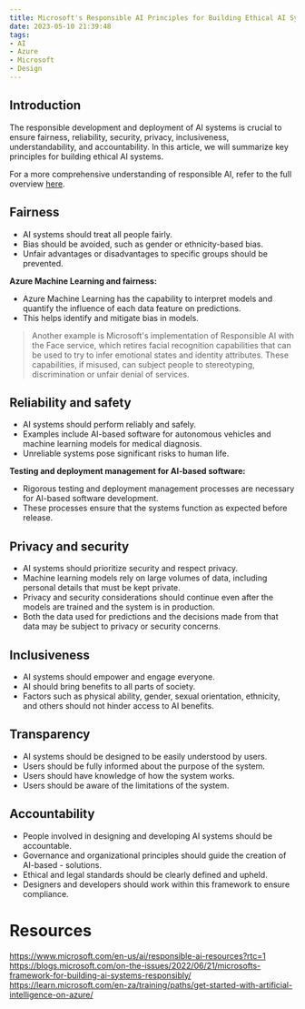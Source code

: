 ```yaml
---
title: Microsoft's Responsible AI Principles for Building Ethical AI Systems
date: 2023-05-10 21:39:48
tags:
- AI
- Azure
- Microsoft
- Design
---
```


## Introduction

The responsible development and deployment of AI systems is crucial to ensure fairness, reliability, security, privacy, inclusiveness, understandability, and accountability. In this article, we will summarize key principles for building ethical AI systems.

For a more comprehensive understanding of responsible AI, refer to the full overview [here](https://learn.microsoft.com/en-za/training/modules/get-started-ai-fundamentals/8-understand-responsible-ai).

## Fairness

- AI systems should treat all people fairly.
- Bias should be avoided, such as gender or ethnicity-based bias.
- Unfair advantages or disadvantages to specific groups should be prevented.

**Azure Machine Learning and fairness:**

- Azure Machine Learning has the capability to interpret models and quantify the influence of each data feature on predictions.
- This helps identify and mitigate bias in models.

> Another example is Microsoft's implementation of Responsible AI with the Face service, which retires facial recognition capabilities that can be used to try to infer emotional states and identity attributes. These capabilities, if misused, can subject people to stereotyping, discrimination or unfair denial of services.

## Reliability and safety

- AI systems should perform reliably and safely.
- Examples include AI-based software for autonomous vehicles and machine learning models for medical diagnosis.
- Unreliable systems pose significant risks to human life.

**Testing and deployment management for AI-based software:**

- Rigorous testing and deployment management processes are necessary for AI-based software development.
- These processes ensure that the systems function as expected before release.

## Privacy and security

- AI systems should prioritize security and respect privacy.
- Machine learning models rely on large volumes of data, including personal details that must be kept private.
- Privacy and security considerations should continue even after the models are trained and the system is in production.
- Both the data used for predictions and the decisions made from that data may be subject to privacy or security concerns.

## Inclusiveness

- AI systems should empower and engage everyone.
- AI should bring benefits to all parts of society.
- Factors such as physical ability, gender, sexual orientation, ethnicity, and others should not hinder access to AI benefits.

## Transparency

- AI systems should be designed to be easily understood by users.
- Users should be fully informed about the purpose of the system.
- Users should have knowledge of how the system works.
- Users should be aware of the limitations of the system.

## Accountability

- People involved in designing and developing AI systems should be accountable.
- Governance and organizational principles should guide the creation of AI-based - solutions.
- Ethical and legal standards should be clearly defined and upheld.
- Designers and developers should work within this framework to ensure compliance.

# Resources


https://www.microsoft.com/en-us/ai/responsible-ai-resources?rtc=1  
https://blogs.microsoft.com/on-the-issues/2022/06/21/microsofts-framework-for-building-ai-systems-responsibly/  
https://learn.microsoft.com/en-za/training/paths/get-started-with-artificial-intelligence-on-azure/  